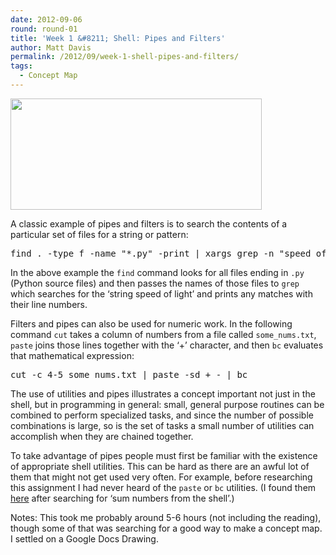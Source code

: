 ```yaml
---
date: 2012-09-06
round: round-01
title: 'Week 1 &#8211; Shell: Pipes and Filters'
author: Matt Davis
permalink: /2012/09/week-1-shell-pipes-and-filters/
tags:
  - Concept Map
---
```

[<img class="alignnone  wp-image-130" title="Shell- Pipes and Filters" src="http://teaching.software-carpentry.org/wp-content/uploads/2012/09/Shell-Pipes-and-Filters.png" alt="" width="402" height="178" />][1]

A classic example of pipes and filters is to search the contents of a particular set of files for a string or pattern:

<pre>find . -type f -name "*.py" -print | xargs grep -n "speed of light"</pre>

In the above example the `find` command looks for all files ending in `.py` (Python source files) and then passes the names of those files to `grep` which searches for the &#8216;string speed of light&#8217; and prints any matches with their line numbers.

Filters and pipes can also be used for numeric work. In the following command `cut` takes a column of numbers from a file called `some_nums.txt`, `paste` joins those lines together with the &#8216;+&#8217; character, and then `bc` evaluates that mathematical expression:

<pre>cut -c 4-5 some_nums.txt | paste -sd + - | bc</pre>

The use of utilities and pipes illustrates a concept important not just in the shell, but in programming in general: small, general purpose routines can be combined to perform specialized tasks, and since the number of possible combinations is large, so is the set of tasks a small number of utilities can accomplish when they are chained together.

To take advantage of pipes people must first be familiar with the existence of appropriate shell utilities. This can be hard as there are an awful lot of them that might not get used very often. For example, before researching this assignment I had never heard of the `paste` or `bc` utilities. (I found them [here][2] after searching for &#8216;sum numbers from the shell&#8217;.)

Notes: This took me probably around 5-6 hours (not including the reading), though some of that was searching for a good way to make a concept map. I settled on a Google Docs Drawing.

 [1]: http://teaching.software-carpentry.org/wp-content/uploads/2012/09/Shell-Pipes-and-Filters.png
 [2]: http://stackoverflow.com/a/451204
